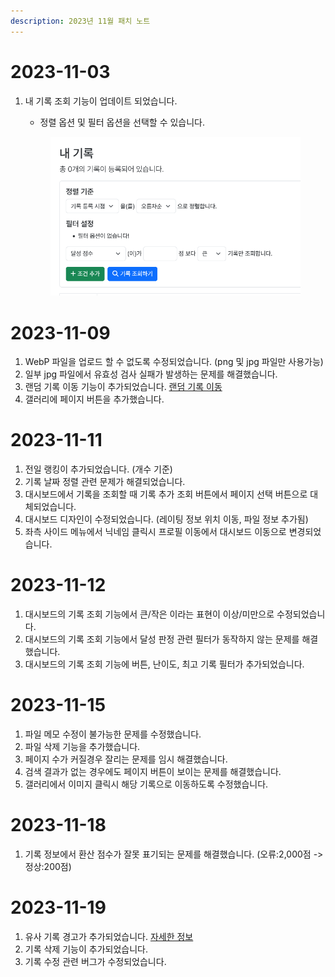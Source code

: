 ```yaml
---
description: 2023년 11월 패치 노트
---
```


# 2023-11-03

1.  내 기록 조회 기능이 업데이트 되었습니다.

    -   정렬 옵션 및 필터 옵션을 선택할 수 있습니다.

    <figure><img src="../.gitbook/assets/image (22).png" alt=""><figcaption></figcaption></figure>

# 2023-11-09

1. WebP 파일을 업로드 할 수 없도록 수정되었습니다. (png 및 jpg 파일만 사용가능)
2. 일부 jpg 파일에서 유효성 검사 실패가 발생하는 문제를 해결했습니다.
3. 랜덤 기록 이동 기능이 추가되었습니다. [랜덤 기록 이동](https://hard-archive.com/record/random)
4. 갤러리에 페이지 버튼을 추가했습니다.

# 2023-11-11

1. 전일 랭킹이 추가되었습니다. (개수 기준)
2. 기록 날짜 정렬 관련 문제가 해결되었습니다.
3. 대시보드에서 기록을 조회할 때 기록 추가 조회 버튼에서 페이지 선택 버튼으로 대체되었습니다.
4. 대시보드 디자인이 수정되었습니다. (레이팅 정보 위치 이동, 파일 정보 추가됨)
5. 좌측 사이드 메뉴에서 닉네임 클릭시 프로필 이동에서 대시보드 이동으로 변경되었습니다.

# 2023-11-12

1. 대시보드의 기록 조회 기능에서 큰/작은 이라는 표현이 이상/미만으로 수정되었습니다.
2. 대시보드의 기록 조회 기능에서 달성 판정 관련 필터가 동작하지 않는 문제를 해결했습니다.
3. 대시보드의 기록 조회 기능에 버튼, 난이도, 최고 기록 필터가 추가되었습니다.

# 2023-11-15

1. 파일 메모 수정이 불가능한 문제를 수정했습니다.
2. 파일 삭제 기능을 추가했습니다.
3. 페이지 수가 커질경우 잘리는 문제를 임시 해결했습니다.
4. 검색 결과가 없는 경우에도 페이지 버튼이 보이는 문제를 해결했습니다.
5. 갤러리에서 이미지 클릭시 해당 기록으로 이동하도록 수정했습니다.

# 2023-11-18

1. 기록 정보에서 환산 점수가 잘못 표기되는 문제를 해결했습니다. (오류:2,000점 -> 정상:200점)

# 2023-11-19

1. 유사 기록 경고가 추가되었습니다. [자세한 정보](https://docs.hard-archive.com/messages/similar-record)
2. 기록 삭제 기능이 추가되었습니다.
3. 기록 수정 관련 버그가 수정되었습니다.
